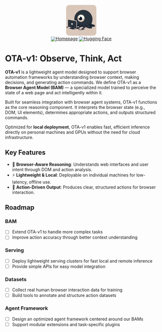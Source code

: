 <!-- markdownlint-disable first-line-h1 -->
<!-- markdownlint-disable html -->
<!-- markdownlint-disable no-duplicate-header -->

<div align="center">
  <img src="https://github.com/OTA-Tech-AI/OTA-v1/blob/main/figures/OTA-Beholder.png?raw=true" width="20%" alt="OTA-v1" style="border-radius: 10px;" />
</div>
<div align="center" style="line-height: 1;">
  <a href="https://www.otatech.ai/ota-agent"><img alt="Homepage"
    src="https://img.shields.io/badge/Home-Page-blue"/></a>
  <a href="https://huggingface.co/OTA-AI/OTA-v1"><img alt="Hugging Face"
    src="https://img.shields.io/badge/%F0%9F%A4%97%20Hugging%20Face-OTA%20AI-ffc107?color=ffc107&logoColor=white"/></a>
</div>

# OTA-v1: Observe, Think, Act

**OTA-v1** is a lightweight agent model designed to support browser automation frameworks by understanding browser context, making decisions, and generating action commands. We define OTA-v1 as a **Browser Agent Model (BAM)** — a specialized model trained to perceive the state of a web page and act intelligently within it.

Built for seamless integration with browser agent systems, OTA-v1 functions as the core reasoning component. It interprets the browser state (e.g., DOM, UI elements), determines appropriate actions, and outputs structured commands.

Optimized for **local deployment**, OTA-v1 enables fast, efficient inference directly on personal machines and GPUs without the need for cloud infrastructure.

## Key Features

- 🧠 **Browser-Aware Reasoning**: Understands web interfaces and user intent through DOM and action analysis.
- ⚡ **Lightweight & Local**: Deployable on individual machines for low-latency, offline use.
- 🎯 **Action-Driven Output**: Produces clear, structured actions for browser interaction.


## Roadmap

### BAM

- [ ] Extend OTA-v1 to handle more complex tasks
- [ ] Improve action accuracy through better context understanding

### Serving

- [ ] Deploy lightweight serving clusters for fast local and remote inference
- [ ] Provide simple APIs for easy model integration

### Datasets

- [ ] Collect real human browser interaction data for training
- [ ] Build tools to annotate and structure action datasets

### Agent Framework

- [ ] Design an optimized agent framework centered around our BAMs
- [ ] Support modular extensions and task-specific plugins